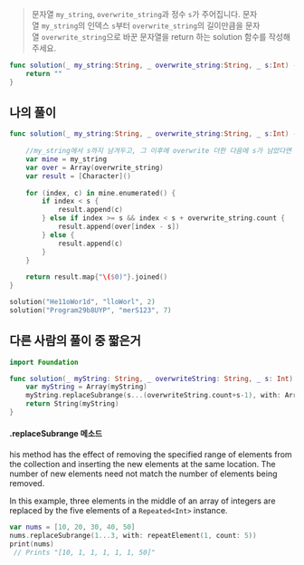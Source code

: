
> 문자열 `my_string`, `overwrite_string`과 정수 `s`가 주어집니다. 문자열 `my_string`의 인덱스 `s`부터 `overwrite_string`의 길이만큼을 문자열 `overwrite_string`으로 바꾼 문자열을 return 하는 solution 함수를 작성해 주세요.

```swift
func solution(_ my_string:String, _ overwrite_string:String, _ s:Int) -> String {
    return ""
}
```


## 나의 풀이

```swift
func solution(_ my_string:String, _ overwrite_string:String, _ s:Int) -> String {
    
    //my_string에서 s까지 남겨두고, 그 이후에 overwrite 더한 다음에 s가 남았다면 다시 더해주기
    var mine = my_string
    var over = Array(overwrite_string)
    var result = [Character]()
    
    for (index, c) in mine.enumerated() {
        if index < s {
            result.append(c)
        } else if index >= s && index < s + overwrite_string.count {
            result.append(over[index - s])
        } else {
            result.append(c)
        }
    }
    
    return result.map{"\($0)"}.joined()
}

solution("He11oWor1d", "lloWorl", 2)
solution("Program29b8UYP", "merS123", 7)

```

## 다른 사람의 풀이 중 짧은거

```swift
import Foundation

func solution(_ myString: String, _ overwriteString: String, _ s: Int) -> String {
    var myString = Array(myString)
    myString.replaceSubrange(s...(overwriteString.count+s-1), with: Array(overwriteString))
    return String(myString)
}
```


#### .replaceSubrange 메소드

his method has the effect of removing the specified range of elements from the collection and inserting the new elements at the same location. The number of new elements need not match the number of elements being removed.

In this example, three elements in the middle of an array of integers are replaced by the five elements of a `Repeated<Int>` instance.

```swift
var nums = [10, 20, 30, 40, 50]
nums.replaceSubrange(1...3, with: repeatElement(1, count: 5))
print(nums)
 // Prints "[10, 1, 1, 1, 1, 1, 50]"
```